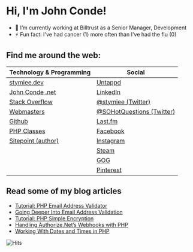 # Hi, I'm John Conde!

- 🔭 I’m currently working at Billtrust as a Senior Manager, Development
- ⚡ Fun fact: I've had cancer (1) more often than I've had the flu (0)

<!--
**stymiee/stymiee** is a ✨ _special_ ✨ repository because its `README.md` (this file) appears on your GitHub profile.

Here are some ideas to get you started:

- 🔭 I’m currently working on ...
- 🌱 I’m currently learning ...
- 👯 I’m looking to collaborate on ...
- 🤔 I’m looking for help with ...
- 💬 Ask me about ...
- 📫 How to reach me: ...
- 😄 Pronouns: ...
-->

## Find me around the web:

| Technology & Programming                                                 | Social                                                          |
|--------------------------------------------------------------------------|-----------------------------------------------------------------|
| [stymiee.dev](https://stymiee.dev)                                       | [Untappd](https://untappd.com/user/Stymiee)                     |
| [John Conde .net](https://www.johnconde.net)                             | [LinkedIn](https://www.linkedin.com/in/johnconde)               |
| [Stack Overflow](https://stackoverflow.com/users/250259/john-conde)      | [@stymiee (Twitter)](https://twitter.com/stymiee)               |
| [Webmasters](https://webmasters.stackexchange.com/users/1253/john-conde) | [@SOHotQuestions (Twitter)](https://twitter.com/SOHotQuestions) |
| [Github](https://github.com/stymiee)                                     | [Last.fm](https://www.last.fm/user/stymiee)                     |
| [PHP Classes](https://www.phpclasses.org/browse/author/1557956.html)     | [Facebook](https://www.facebook.com/johnconde)                  |
| [Sitepoint (author)](https://www.sitepoint.com/author/john-conde/)       | [Instagram](https://www.instagram.com/stymiee/)                 |
|                                                                          | [Steam](https://steamcommunity.com/id/stymiee)                  |
|                                                                          | [GOG](https://www.gog.com/u/stymiee)                            |
|                                                                          | [Pinterest](https://www.pinterest.com/stymiee/boards/)          |

## Read some of my blog articles

- [Tutorial: PHP Email Address Validator](https://www.johnconde.net/blog/tutorial-php-email-address-validator/?utm_source=Github)
- [Going Deeper Into Email Address Validation](https://www.johnconde.net/blog/going-deeper-into-email-address-validation/?utm_source=Github)
- [Tutorial: PHP Simple Encryption](https://www.johnconde.net/blog/php-simple-encryption/?utm_source=Github)
- [Handling Authorize.Net’s Webhooks with PHP](https://www.johnconde.net/blog/handling-authorize-net-webhooks-with-php/?utm_source=Github)
- [Working With Dates and Times in PHP](https://www.johnconde.net/blog/working-with-dates-and-times-in-php/?utm_source=Github)


![Hits](https://hitcounter.pythonanywhere.com/count/tag.svg?url=https%3A%2F%2Fgithub.com%2Fstymiee%2Fstymiee)